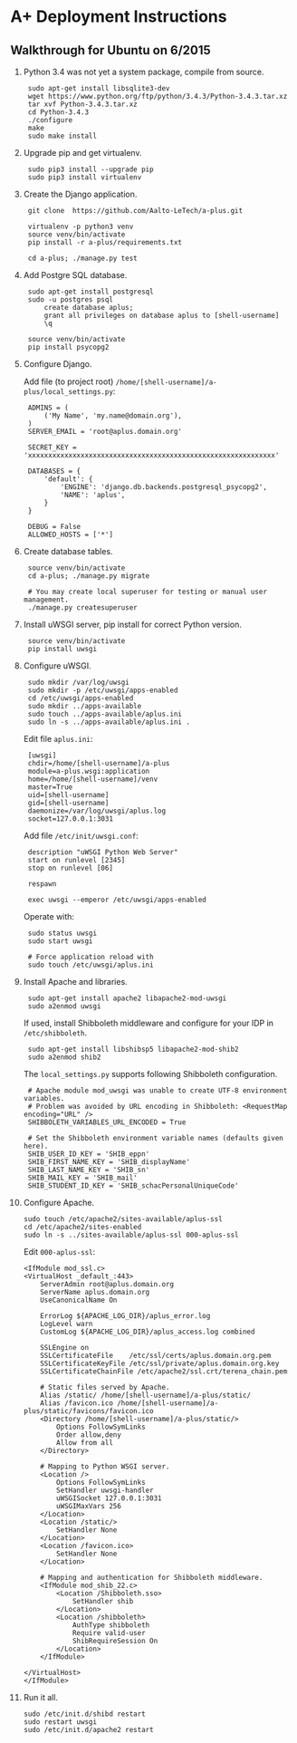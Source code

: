 A+ Deployment Instructions
==========================

Walkthrough for Ubuntu on 6/2015
--------------------------------

1. Python 3.4 was not yet a system package, compile from source.

		sudo apt-get install libsqlite3-dev
		wget https://www.python.org/ftp/python/3.4.3/Python-3.4.3.tar.xz
		tar xvf Python-3.4.3.tar.xz
		cd Python-3.4.3
		./configure
		make
		sudo make install

2. Upgrade pip and get virtualenv.

		sudo pip3 install --upgrade pip
		sudo pip3 install virtualenv

3. Create the Django application.

		git clone  https://github.com/Aalto-LeTech/a-plus.git
		
		virtualenv -p python3 venv
		source venv/bin/activate
		pip install -r a-plus/requirements.txt
		
		cd a-plus; ./manage.py test

4. Add Postgre SQL database.

		sudo apt-get install postgresql
		sudo -u postgres psql
			create database aplus;
			grant all privileges on database aplus to [shell-username]
			\q
		
		source venv/bin/activate
		pip install psycopg2

5. Configure Django. 

	Add file (to project root) `/home/[shell-username]/a-plus/local_settings.py`:
	
		ADMINS = (
			('My Name', 'my.name@domain.org'),
		)
		SERVER_EMAIL = 'root@aplus.domain.org'
		
		SECRET_KEY = 'xxxxxxxxxxxxxxxxxxxxxxxxxxxxxxxxxxxxxxxxxxxxxxxxxxxxxxxxxxxxx'
		
		DATABASES = {
			'default': {
				'ENGINE': 'django.db.backends.postgresql_psycopg2',
				'NAME': 'aplus',
			}
		}
		
		DEBUG = False
		ALLOWED_HOSTS = ['*']

6. Create database tables.

		source venv/bin/activate
		cd a-plus; ./manage.py migrate
		
		# You may create local superuser for testing or manual user management.
		./manage.py createsuperuser

7. Install uWSGI server, pip install for correct Python version.

		source venv/bin/activate
		pip install uwsgi

8. Configure uWSGI.

		sudo mkdir /var/log/uwsgi
		sudo mkdir -p /etc/uwsgi/apps-enabled
		cd /etc/uwsgi/apps-enabled
		sudo mkdir ../apps-available
		sudo touch ../apps-available/aplus.ini
		sudo ln -s ../apps-available/aplus.ini .
	
	Edit file `aplus.ini`:
	
		[uwsgi]
		chdir=/home/[shell-username]/a-plus
		module=a-plus.wsgi:application
		home=/home/[shell-username]/venv
		master=True
		uid=[shell-username]
		gid=[shell-username]
		daemonize=/var/log/uwsgi/aplus.log
		socket=127.0.0.1:3031
	
	Add file `/etc/init/uwsgi.conf`:
	
		description "uWSGI Python Web Server"
		start on runlevel [2345]
		stop on runlevel [06]
		
		respawn
		
		exec uwsgi --emperor /etc/uwsgi/apps-enabled
	
	Operate with:
	
		sudo status uwsgi
		sudo start uwsgi
		
		# Force application reload with
		sudo touch /etc/uwsgi/aplus.ini

9. Install Apache and libraries.

		sudo apt-get install apache2 libapache2-mod-uwsgi
		sudo a2enmod uwsgi
		
	If used, install Shibboleth middleware and configure for your IDP in `/etc/shibboleth`.
	
		sudo apt-get install libshibsp5 libapache2-mod-shib2	
		sudo a2enmod shib2

	The `local_settings.py` supports following Shibboleth configuration.
	
		# Apache module mod_uwsgi was unable to create UTF-8 environment variables.
		# Problem was avoided by URL encoding in Shibboleth: <RequestMap encoding="URL" /> 
		SHIBBOLETH_VARIABLES_URL_ENCODED = True
		
		# Set the Shibboleth environment variable names (defaults given here).
		SHIB_USER_ID_KEY = 'SHIB_eppn'
		SHIB_FIRST_NAME_KEY = 'SHIB_displayName'
		SHIB_LAST_NAME_KEY = 'SHIB_sn'
		SHIB_MAIL_KEY = 'SHIB_mail'
		SHIB_STUDENT_ID_KEY = 'SHIB_schacPersonalUniqueCode'

10. Configure Apache.

		sudo touch /etc/apache2/sites-available/aplus-ssl
		cd /etc/apache2/sites-enabled
		sudo ln -s ../sites-available/aplus-ssl 000-aplus-ssl
		
	Edit `000-aplus-ssl`:
	
		<IfModule mod_ssl.c>
		<VirtualHost _default_:443>
			ServerAdmin root@aplus.domain.org
			ServerName aplus.domain.org
			UseCanonicalName On
		
			ErrorLog ${APACHE_LOG_DIR}/aplus_error.log
			LogLevel warn
			CustomLog ${APACHE_LOG_DIR}/aplus_access.log combined
		
			SSLEngine on
			SSLCertificateFile    /etc/ssl/certs/aplus.domain.org.pem
			SSLCertificateKeyFile /etc/ssl/private/aplus.domain.org.key
			SSLCertificateChainFile /etc/apache2/ssl.crt/terena_chain.pem
		
			# Static files served by Apache.
			Alias /static/ /home/[shell-username]/a-plus/static/
			Alias /favicon.ico /home/[shell-username]/a-plus/static/favicons/favicon.ico
			<Directory /home/[shell-username]/a-plus/static/>
				Options FollowSymLinks
				Order allow,deny
				Allow from all
			</Directory>
		
			# Mapping to Python WSGI server.
			<Location />
				Options FollowSymLinks
				SetHandler uwsgi-handler
				uWSGISocket 127.0.0.1:3031
				uWSGIMaxVars 256
			</Location>
			<Location /static/>
				SetHandler None
			</Location>
			<Location /favicon.ico>
				SetHandler None
			</Location>
		
			# Mapping and authentication for Shibboleth middleware.
			<IfModule mod_shib_22.c>
				<Location /Shibboleth.sso>
					SetHandler shib
				</Location>
				<Location /shibboleth>
					AuthType shibboleth 
					Require valid-user
					ShibRequireSession On 
				</Location>
			</IfModule>
		
		</VirtualHost>
		</IfModule>

11. Run it all.

		sudo /etc/init.d/shibd restart
		sudo restart uwsgi
		sudo /etc/init.d/apache2 restart
